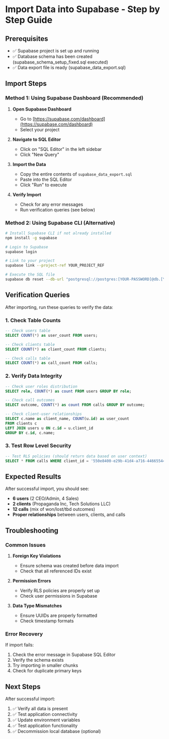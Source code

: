 # Import Data into Supabase - Step by Step Guide

## Prerequisites
- ✅ Supabase project is set up and running
- ✅ Database schema has been created (supabase_schema_setup_fixed.sql executed)
- ✅ Data export file is ready (supabase_data_export.sql)

## Import Steps

### Method 1: Using Supabase Dashboard (Recommended)

1. **Open Supabase Dashboard**
   - Go to [https://supabase.com/dashboard](https://supabase.com/dashboard)
   - Select your project

2. **Navigate to SQL Editor**
   - Click on "SQL Editor" in the left sidebar
   - Click "New Query"

3. **Import the Data**
   - Copy the entire contents of `supabase_data_export.sql`
   - Paste into the SQL Editor
   - Click "Run" to execute

4. **Verify Import**
   - Check for any error messages
   - Run verification queries (see below)

### Method 2: Using Supabase CLI (Alternative)

```bash
# Install Supabase CLI if not already installed
npm install -g supabase

# Login to Supabase
supabase login

# Link to your project
supabase link --project-ref YOUR_PROJECT_REF

# Execute the SQL file
supabase db reset --db-url "postgresql://postgres:[YOUR-PASSWORD]@db.[YOUR-PROJECT-REF].supabase.co:5432/postgres" < supabase_data_export.sql
```

## Verification Queries

After importing, run these queries to verify the data:

### 1. Check Table Counts
```sql
-- Check users table
SELECT COUNT(*) as user_count FROM users;

-- Check clients table  
SELECT COUNT(*) as client_count FROM clients;

-- Check calls table
SELECT COUNT(*) as call_count FROM calls;
```

### 2. Verify Data Integrity
```sql
-- Check user roles distribution
SELECT role, COUNT(*) as count FROM users GROUP BY role;

-- Check call outcomes
SELECT outcome, COUNT(*) as count FROM calls GROUP BY outcome;

-- Check client-user relationships
SELECT c.name as client_name, COUNT(u.id) as user_count 
FROM clients c 
LEFT JOIN users u ON c.id = u.client_id 
GROUP BY c.id, c.name;
```

### 3. Test Row Level Security
```sql
-- Test RLS policies (should return data based on user context)
SELECT * FROM calls WHERE client_id = '550e8400-e29b-41d4-a716-446655440001';
```

## Expected Results

After successful import, you should see:
- **6 users** (2 CEO/Admin, 4 Sales)
- **2 clients** (Propaganda Inc, Tech Solutions LLC)
- **12 calls** (mix of won/lost/tbd outcomes)
- **Proper relationships** between users, clients, and calls

## Troubleshooting

### Common Issues

1. **Foreign Key Violations**
   - Ensure schema was created before data import
   - Check that all referenced IDs exist

2. **Permission Errors**
   - Verify RLS policies are properly set up
   - Check user permissions in Supabase

3. **Data Type Mismatches**
   - Ensure UUIDs are properly formatted
   - Check timestamp formats

### Error Recovery

If import fails:
1. Check the error message in Supabase SQL Editor
2. Verify the schema exists
3. Try importing in smaller chunks
4. Check for duplicate primary keys

## Next Steps

After successful import:
1. ✅ Verify all data is present
2. ✅ Test application connectivity
3. ✅ Update environment variables
4. ✅ Test application functionality
5. ✅ Decommission local database (optional)
